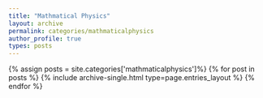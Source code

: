 ```yaml
---
title: "Mathmatical Physics"
layout: archive
permalink: categories/mathmaticalphysics
author_profile: true
types: posts
---
```


{% assign posts = site.categories['mathmaticalphysics']%}
{% for post in posts %}
  {% include archive-single.html type=page.entries_layout %}
{% endfor %}